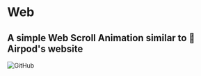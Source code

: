 # Web
## A simple Web Scroll Animation similar to  Airpod's website
![GitHub](https://github.com/Kaustav1999paul/Web/blob/master/demo.gif)
